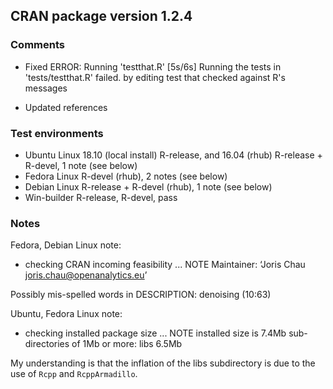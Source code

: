 ## CRAN package version 1.2.4

### Comments

* Fixed ERROR:
    Running 'testthat.R' [5s/6s]
    Running the tests in 'tests/testthat.R' failed.
  by editing test that checked against R's messages  
    
* Updated references    
    
### Test environments

* Ubuntu Linux 18.10 (local install) R-release, and 16.04 (rhub) R-release + R-devel, 1 note (see below)
* Fedora Linux R-devel (rhub), 2 notes (see below)
* Debian Linux R-release + R-devel (rhub), 1 note (see below)
* Win-builder R-release, R-devel, pass

### Notes

Fedora, Debian Linux note:

* checking CRAN incoming feasibility ... NOTE
Maintainer: ‘Joris Chau <joris.chau@openanalytics.eu>’

Possibly mis-spelled words in DESCRIPTION:
  denoising (10:63)
  
Ubuntu, Fedora Linux note:

* checking installed package size ... NOTE
  installed size is  7.4Mb
  sub-directories of 1Mb or more:
    libs   6.5Mb


My understanding is that the inflation of the libs subdirectory is due to the use of `Rcpp` and `RcppArmadillo`. 

